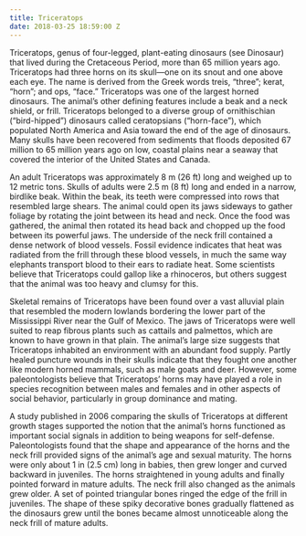 ```yaml
---
title: Triceratops
date: 2018-03-25 18:59:00 Z
---
```


Triceratops, genus of four-legged, plant-eating dinosaurs (see Dinosaur) that lived during the Cretaceous Period, more than 65 million years ago. Triceratops had three horns on its skull—one on its snout and one above each eye. The name is derived from the Greek words treis, “three”; kerat, “horn”; and ops, “face.” Triceratops was one of the largest horned dinosaurs. The animal’s other defining features include a beak and a neck shield, or frill. Triceratops belonged to a diverse group of ornithischian (“bird-hipped”) dinosaurs called ceratopsians (“horn-face”), which populated North America and Asia toward the end of the age of dinosaurs. Many skulls have been recovered from sediments that floods deposited 67 million to 65 million years ago on low, coastal plains near a seaway that covered the interior of the United States and Canada.

An adult Triceratops was approximately 8 m (26 ft) long and weighed up to 12 metric tons. Skulls of adults were 2.5 m (8 ft) long and ended in a narrow, birdlike beak. Within the beak, its teeth were compressed into rows that resembled large shears. The animal could open its jaws sideways to gather foliage by rotating the joint between its head and neck. Once the food was gathered, the animal then rotated its head back and chopped up the food between its powerful jaws. The underside of the neck frill contained a dense network of blood vessels. Fossil evidence indicates that heat was radiated from the frill through these blood vessels, in much the same way elephants transport blood to their ears to radiate heat. Some scientists believe that Triceratops could gallop like a rhinoceros, but others suggest that the animal was too heavy and clumsy for this.

Skeletal remains of Triceratops have been found over a vast alluvial plain that resembled the modern lowlands bordering the lower part of the Mississippi River near the Gulf of Mexico. The jaws of Triceratops were well suited to reap fibrous plants such as cattails and palmettos, which are known to have grown in that plain. The animal’s large size suggests that Triceratops inhabited an environment with an abundant food supply. Partly healed puncture wounds in their skulls indicate that they fought one another like modern horned mammals, such as male goats and deer. However, some paleontologists believe that Triceratops’ horns may have played a role in species recognition between males and females and in other aspects of social behavior, particularly in group dominance and mating. 

A study published in 2006 comparing the skulls of Triceratops at different growth stages supported the notion that the animal’s horns functioned as important social signals in addition to being weapons for self-defense. Paleontologists found that the shape and appearance of the horns and the neck frill provided signs of the animal’s age and sexual maturity. The horns were only about 1 in (2.5 cm) long in babies, then grew longer and curved backward in juveniles. The horns straightened in young adults and finally pointed forward in mature adults. The neck frill also changed as the animals grew older. A set of pointed triangular bones ringed the edge of the frill in juveniles. The shape of these spiky decorative bones gradually flattened as the dinosaurs grew until the bones became almost unnoticeable along the neck frill of mature adults. 